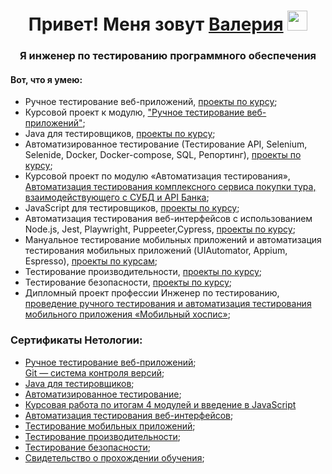 <h1 align="center">Привет! Меня зовут <a href="https://taplink.cc/valeryia_tureika" target="_blank">Валерия</a> 
<img src="https://github.com/blackcater/blackcater/raw/main/images/Hi.gif" height="32"/></h1>
<h3 align="center">Я инженер по тестированию программного обеспечения </ h3>
<h4>Вот, что я умею:</h4>
<ul>
  <li>Ручное тестирование веб-приложений, <a href="https://github.com/ValeryiaTureika/ValeryiaTureika/blob/main/HomeworkIntroductiontoTesting.md">проекты по курсу</a>;</li>
  <li>Курсовой проект к модулю, <a href="https://docs.google.com/document/d/1Qk26XTwTVrsj3qa2e4h92kNSOg_DbvyyByj35vNkpKs/edit?usp=sharing">"Ручное тестирование веб-приложений"</a>;</li>
  <li>Java для тестировщиков, <a href="https://github.com/ValeryiaTureika/ValeryiaTureika/blob/main/JavaTesterHomework.md">проекты по курсу</a>;</li>
  <li>Автоматизированное тестирование (Тестирование API, Selenium, Selenide, Docker, Docker-compose, SQL, Репортинг), <a href="https://github.com/ValeryiaTureika/ValeryiaTureika/blob/main/HomeworkAutomatedTesting.md">проекты по курсу</a>;</li>
  <li>Курсовой проект по модулю «Автоматизация тестирования», <a href="https://github.com/ValeryiaTureika/work">Автоматизация тестирования комплексного сервиса покупки тура, взаимодействующего с СУБД и API Банка</a>;</li>
  <li>JavaScript для тестировщиков, <a href="https://github.com/ValeryiaTureika/bjs-2-homeworks">проекты по курсу</a>;</li>
  <li>Автоматизация тестирования веб-интерфейсов с использованием Node.js, Jest, Playwright, Puppeeter,Cypress, <a href="https://github.com/ValeryiaTureika/ValeryiaTureika/blob/main/HomeworkTestingOfWebInterfaces.md">проекты по курсу</a>;</li>
  <li>Мануальное тестирование мобильных приложений и автоматизация тестирования мобильных приложений (UIAutomator, Appium, Espresso), <a href="https://github.com/ValeryiaTureika/ValeryiaTureika/blob/main/MobileAppTestingCourse.md">проекты по курсам</a>;</li>
  <li>Тестирование производительности, <a href="https://github.com/ValeryiaTureika/ValeryiaTureika/blob/main/PerformanceTestingCourse.md">проекты по курсу</a>;</li>
  <li>Тестирование безопасности, <a href="https://github.com/ValeryiaTureika/ValeryiaTureika/blob/main/HomeworkSecurityTesting.md">проекты по курсу</a>;</li>
  <li>Дипломный проект профессии Инженер по тестированию, <a href="https://github.com/ValeryiaTureika/diploma-qa">проведение ручного тестирования и автоматизация тестирования мобильного приложения «Мобильный хоспис»</a>;</li>
</ul>
<h3>Сертификаты Нетологии:</h3>
<ul>
  <li><a href="https://github.com/ValeryiaTureika/ValeryiaTureika/blob/master/certificate%20(1).pdf">Ручное тестирование веб-приложений</a>;</li
  <li><a href="https://github.com/ValeryiaTureika/ValeryiaTureika/blob/master/certificate%20(2).pdf">Git — система контроля версий</a>;</li>
  <li><a href="https://github.com/ValeryiaTureika/ValeryiaTureika/blob/master/certificate%20(3).pdf">Java для тестировщиков</a>;</li>
  <li><a href="https://github.com/ValeryiaTureika/ValeryiaTureika/blob/master/certificate%20(4).pdf">Автоматизированное тестирование</a>;</li>
  <li><a href="https://github.com/ValeryiaTureika/ValeryiaTureika/blob/master/certificate%20(5).pdf">Курсовая работа по итогам 4 модулей и введение в JavaScript</a> </li>
  <li><a href="https://github.com/ValeryiaTureika/ValeryiaTureika/blob/master/certificate%20(6).pdf">Автоматизация тестирования веб-интерфейсов</a>;</li>
  <li><a href="https://github.com/ValeryiaTureika/ValeryiaTureika/blob/master/certificate%20(7).pdf">Тестирование мобильных приложений</a>;</li>
  <li><a href="https://github.com/ValeryiaTureika/ValeryiaTureika/blob/master/certificate%20(8).pdf">Тестирование производительности</a>;</li>
  <li><a href="https://github.com/ValeryiaTureika/ValeryiaTureika/blob/master/certificate%20(9).pdf">Тестирование безопасности</a>;</li>
  <li><a href="https://github.com/ValeryiaTureika/ValeryiaTureika/blob/master/certificate.pdf">Свидетельство о прохождении обучения</a>;</li>
</ul>
<!--
**ValeryiaTureika/ValeryiaTureika** is a ✨ _special_ ✨ repository because its `README.md` (this file) appears on your GitHub profile.

Here are some ideas to get you started:

- 🔭 I’m currently working on ...
- 🌱 I’m currently learning ...
- 👯 I’m looking to collaborate on ...
- 🤔 I’m looking for help with ...
- 💬 Ask me about ...
- 📫 How to reach me: ...
- 😄 Pronouns: ...
- ⚡ Fun fact: ...
-->
